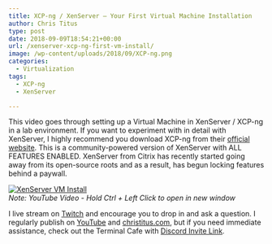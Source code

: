 ```yaml
---
title: XCP-ng / XenServer – Your First Virtual Machine Installation
author: Chris Titus
type: post
date: 2018-09-09T18:54:21+00:00
url: /xenserver-xcp-ng-first-vm-install/
image: /wp-content/uploads/2018/09/XCP-ng.png
categories:
  - Virtualization
tags:
  - XCP-ng
  - XenServer

---
```

This video goes through setting up a Virtual Machine in XenServer / XCP-ng in a lab environment. If you want to experiment with in detail with XenServer, I highly recommend you download XCP-ng from their [official website](https://xcp-ng.org).<!--more--> This is a community-powered version of XenServer with ALL FEATURES ENABLED. XenServer from Citrix has recently started going away from its open-source roots and as a result, has begun locking features behind a paywall.

[![XenServer VM Install](https://img.youtube.com/vi/n-0CWPhxgP0/0.jpg)](https://www.youtube.com/watch?v=n-0CWPhxgP0)  
_Note: YouTube Video - Hold Ctrl + Left Click to open in new window_

I live stream on [Twitch][1] and encourage you to drop in and ask a question. I regularly publish on [YouTube][2] and [christitus.com][3], but if you need immediate assistance, check out the Terminal Cafe with [Discord Invite Link][4].

 [1]: https://twitch.tv/christitustech
 [2]: https://www.youtube.com/c/ChrisTitusTech
 [3]: https://www.christitus.com/
 [4]: https://www.christitus.com/discord
